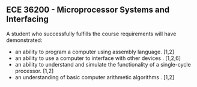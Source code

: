 ## ECE 36200 - Microprocessor Systems and Interfacing

A student who successfully fulfills the course requirements will have demonstrated:
- an ability to program a computer using assembly language. [1,2]
- an ability to use a computer to interface with other devices . [1,2,6]
- an ability to understand and simulate the functionality of a single-cycle processor. [1,2]
- an understanding of basic computer arithmetic algorithms . [1,2]
